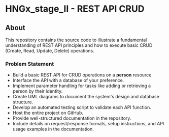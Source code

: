 # HNGx_stage_II - REST API CRUD

## About

This repository contains the source code to illustrate a fundamental understanding of REST API principles and how to execute basic CRUD (Create, Read, Update, Delete) operations.

### Problem Statement

- Build a basic REST API for CRUD operations on a **person** resource.
- Interface the API with a database of your preference.
- Implement parameter handling for tasks like adding or retrieving a person by their identity.
- Create UML diagrams to document the system's design and database structure.
- Develop an automated testing script to validate each API function.
- Host the entire project on GitHub.
- Provide well-structured documentation in the repository.
- Include details on request/response formats, setup instructions, and API usage examples in the documentation.
